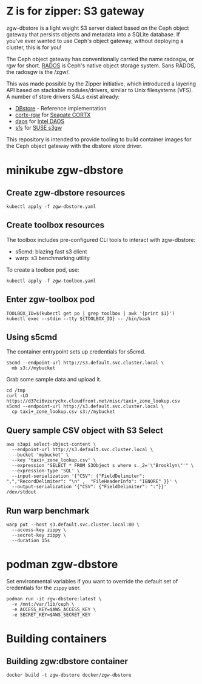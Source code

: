 # Z is for zipper: S3 gateway

zgw-dbstore is a light weight S3 server dialect based on the Ceph object
gateway that persists objects and metadata into a SQLite database. If you've
ever wanted to use Ceph's object gateway, without deploying a cluster, this is
for you!

The Ceph object gateway has conventionally carried the name radosgw, or rgw for
short. [RADOS](https://ceph.com/assets/pdfs/weil-rados-pdsw07.pdf) is Ceph's
native object storage system. Sans RADOS, the radosgw is the /zgw/.

This was made possible by the Zipper initiative, which introduced a layering API
based on stackable modules/drivers, similar to Unix filesystems (VFS). A number
of store drivers SALs exist already:

* [DBstore](https://github.com/ceph/ceph/tree/main/src/rgw/store/dbstore) - Reference implementation
* [cortx-rgw](https://github.com/Seagate/cortx-rgw) for [Seagate CORTX](https://github.com/Seagate/cortx)
* [daos](https://github.com/ceph/ceph/pull/47709) for [Intel DAOS](https://github.com/daos-stack/daos)
* [sfs](https://github.com/aquarist-labs/ceph/tree/s3gw/src/rgw/store/sfs) for [SUSE s3gw](https://github.com/aquarist-labs/s3gw-tools/)

This repository is intended to provide tooling to build container images for
the Ceph object gateway with the dbstore store driver.

# minikube zgw-dbstore

## Create zgw-dbstore resources

```
kubectl apply -f zgw-dbstore.yaml
```

## Create toolbox resources

The toolbox includes pre-configured CLI tools to interact with zgw-dbstore:

* s5cmd: blazing fast s3 client
* warp: s3 benchmarking utility

To create a toolbox pod, use:

```
kubectl apply -f zgw-toolbox.yaml
```

## Enter zgw-toolbox pod

```
TOOLBOX_ID=$(kubectl get po | grep toolbox | awk '{print $1}')
kubectl exec --stdin --tty ${TOOLBOX_ID} -- /bin/bash
```

## Using s5cmd

The container entrypoint sets up credentials for s5cmd.

```
s5cmd --endpoint-url http://s3.default.svc.cluster.local \
  mb s3://mybucket
```

Grab some sample data and upload it.

```
cd /tmp
curl -LO https://d37ci6vzurychx.cloudfront.net/misc/taxi+_zone_lookup.csv
s5cmd --endpoint-url http://s3.default.svc.cluster.local \
  cp taxi+_zone_lookup.csv s3://mybucket
```

## Query sample CSV object with S3 Select
```
aws s3api select-object-content \
  --endpoint-url http://s3.default.svc.cluster.local \
  --bucket 'mybucket' \
  --key 'taxi+_zone_lookup.csv' \
  --expression "SELECT * FROM S3Object s where s._2='\"Brooklyn\"'" \
  --expression-type 'SQL' \
  --input-serialization '{"CSV": {"FieldDelimiter": ",","RecordDelimiter": "\n" ,  "FileHeaderInfo": "IGNORE" }}' \
  --output-serialization '{"CSV": {"FieldDelimiter": ":"}}' /dev/stdout
```

## Run warp benchmark
```
warp put --host s3.default.svc.cluster.local:80 \
  --access-key zippy \
  --secret-key zippy \
  --duration 15s
```

# podman zgw-dbstore

Set environmental variables if you want to override the default set of
credentials for the `zippy` user.

```
podman run -it rgw-dbstore:latest \
  -v /mnt:/var/lib/ceph \
  -e ACCESS_KEY=$AWS_ACCESS_KEY \
  -e SECRET_KEY=$AWS_SECRET_KEY
```

# Building containers

## Building zgw:dbstore container

```
docker build -t zgw-dbstore docker/zgw-dbstore
```

